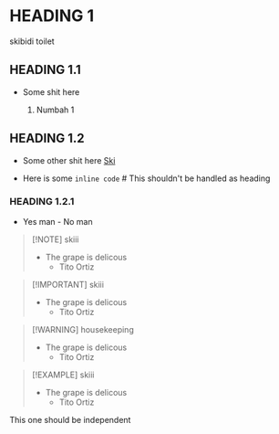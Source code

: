# HEADING 1

skibidi toilet

## HEADING 1.1

- Some shit here

    1. Numbah 1

## HEADING 1.2

- Some other shit here [Ski](bidi)

- Here is some ` inline code ` # This shouldn't be handled as heading

### HEADING 1.2.1   

- Yes man - No man

> [!NOTE] skiii
> - The grape is delicous
>   - Tito Ortiz

> [!IMPORTANT] skiii
> - The grape is delicous
>   - Tito Ortiz

> [!WARNING]   housekeeping
> - The grape is delicous
>   - Tito Ortiz

> [!EXAMPLE] skiii
> - The grape is delicous
>   - Tito Ortiz

This one should be independent

